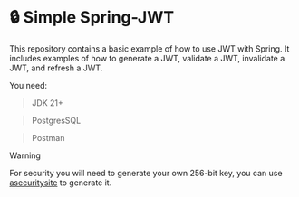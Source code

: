 # :lock: Simple Spring-JWT

This repository contains a basic example of how to use JWT with Spring. It includes examples of how to generate a JWT, validate a JWT, invalidate a JWT, and refresh a JWT.

You need:

  > JDK 21+

  > PostgresSQL

  > Postman 

> [!WARNING]
> For security you will need to generate your own 256-bit key, you can use <a href="https://asecuritysite.com/encryption/plain"> asecuritysite</a> to generate it.
